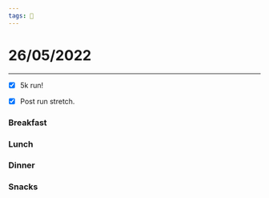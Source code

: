 ```yaml
---
tags: 📆
---
```


# 26/05/2022
---

- [x] 5k run!
- [x] Post run stretch.


### Breakfast


### Lunch


### Dinner


### Snacks

